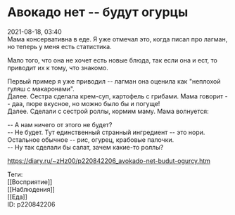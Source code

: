 Авокадо нет -- будут огурцы
============================

   
 2021-08-18, 03:40   
  Мама консервативна в еде. Я уже отмечал это, когда писал про лагман, но теперь у меня есть статистика.   
   
 Мало того, что она не хочет есть новые блюда, так если она и ест, то приводит их к тому, что знакомо.   
   
 Первый пример я уже приводил -- лагман она оценила как "неплохой гуляш с макаронами".   
 Далее. Сестра сделала крем-суп, картофель с грибами. Мама говорит -- даа, пюре вкусное, но можно было бы и погуще!   
 Далее. Сделали с сестрой роллы, кормим маму. Мама волнуется:   
   
 -- А нам ничего от этого не будет?   
 -- Не будет. Тут единственный странный ингредиент -- это нори. Остальное обычное -- рис, огурец, крабовые палочки.   
 -- Ну так сделали бы салат, зачем какие-то роллы?   
    
 <https://diary.ru/~zHz00/p220842206_avokado-net-budut-ogurcy.htm>   
   
 Теги:   
 [[Восприятие]]   
 [[Наблюдения]]   
 [[Еда]]   
 ID: p220842206